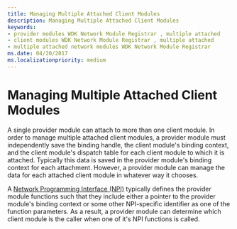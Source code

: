 ```yaml
---
title: Managing Multiple Attached Client Modules
description: Managing Multiple Attached Client Modules
keywords:
- provider modules WDK Network Module Registrar , multiple attached
- client modules WDK Network Module Registrar , multiple attached
- multiple attached network modules WDK Network Module Registrar
ms.date: 04/20/2017
ms.localizationpriority: medium
---
```


# Managing Multiple Attached Client Modules


A single provider module can attach to more than one client module. In order to manage multiple attached client modules, a provider module must independently save the binding handle, the client module's binding context, and the client module's dispatch table for each client module to which it is attached. Typically this data is saved in the provider module's binding context for each attachment. However, a provider module can manage the data for each attached client module in whatever way it chooses.

A [Network Programming Interface (NPI)](network-programming-interface.md) typically defines the provider module functions such that they include either a pointer to the provider module's binding context or some other NPI-specific identifier as one of the function parameters. As a result, a provider module can determine which client module is the caller when one of it's NPI functions is called.

 

 





